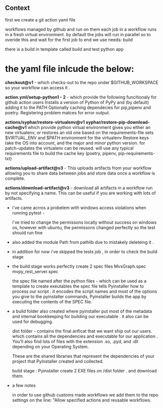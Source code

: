## Context


first we create a git action yaml file

workflows managed by github and run on them
each job in a workflow runs in a fresh virtual environment.
by default the jobs will run in parallel
so to overide this and wait for the first job to end
we use needs: build


there is a build in template called build and test python app


the yaml file inlcude the below:
====================================


**checkout@v1** - which checks-out to the repo under $GITHUB_WORKSPACE so your workflow can access it .


 **action.yml/setup-python1 - 2** - which provide the following funcitionaly for github action users
                           Installs a version of Python of PyPy and (by default) adding it to the PATH
                           Optionally caching dependecies for pip,pipenv and poetry.
                           Registering problem matces for error output.

 **actions/syphar/restore-virtualenv@v1** 
 **syphar/restore-pip-download-cache@v1**
                           which provide python virtual environment
                           gives you either an new virtualenv, or restores an old one based on the requirements-file
                           sets $VIRTUAL_ENV and $PATH environment for the virtualenv
                           Restore keys take the OS into account, and the major and minor python version. for patch-updates the virtualenv can be reused.
                           will use any typical requirements file to build the cache key (poetry, pipenv, pip-requirements-txt)

**actions/upload-artifact@v3** - 
                           This uploads artifacts from your workflow allowing you to share data between jobs and store data once a workflow is complete.
 

**actions/download-artifact@v3** -
                           download all artifacts in a workflow run by not specifying a name. This can be useful if you are working with lots of artifacts.


* i've came acrros a probelem with windows access violations when running pytest -

  i've tried to change the permissons locally without success on windows os, 
  however with ubuntu, the permissons changed perfectly so the test should run fine

* also added the module Path from pathlib due to mistakely deleteing it .


* in addition for now i've skipped the tests job , in order to check the build stage

* the build stage works perfectly create 2 spec files 
  MvxGraph.spec
  mvpy_rest_server.spec

  the spec file named after the python files - which can be used as a template to create exeutables
  the spec file tells Pyinstaller how to process our script .
  it encodes the script names and most of the options you give to the pyinstaller commands,
  Pyinstaller builds the app by executing the contents of the SPEC file.


* a build folder also created where pyinstaller put most of the metadata and internal
  bookkeeping for building our executable . it also can be used for debugging.

  dist folder - contains the final arificat that we want ship out our users.
  which contains all the dependencies and executable for our application .
  You’ll also find lots of files with the extension .so, .pyd, and .dll depending on your Operating System.

  These are the shared libraries that represent the dependencies of your project that PyInstaller created and collected.

  build stage :
  Pyinstaller create 2 EXE files on /dist folder . and download them.




* a few notes

  in order to use  github customs made workflows
  we add them to the repo settings on the line:
  "Allow specified actions and reusable workflows.











